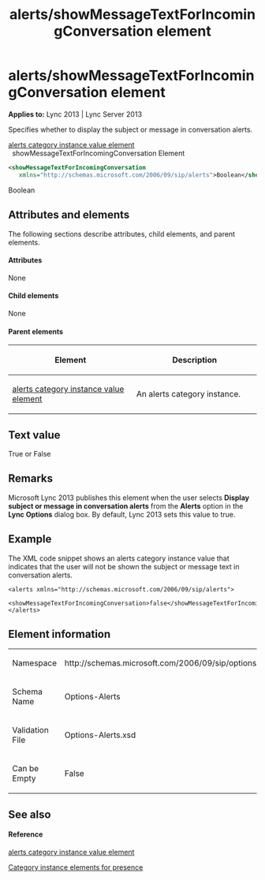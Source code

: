 ﻿---
title: alerts/showMessageTextForIncomingConversation element
TOCTitle: alerts/showMessageTextForIncomingConversation element
ms:assetid: ace60d1b-5887-4d98-bc6c-64e448cbf7a5
ms:mtpsurl: https://msdn.microsoft.com/en-us/library/Dn454694(v=office.15)
ms:contentKeyID: 57093339
ms.date: 07/24/2014
mtps_version: v=office.15
dev_langs:
- xml
---

# alerts/showMessageTextForIncomingConversation element


**Applies to:** Lync 2013 | Lync Server 2013

Specifies whether to display the subject or message in conversation alerts.

[alerts category instance value element](alerts-category-instance-value-element.md)  
  showMessageTextForIncomingConversation Element  

```xml
<showMessageTextForIncomingConversation
   xmlns="http://schemas.microsoft.com/2006/09/sip/alerts">Boolean</showMessageTextForIncomingConversation>
```

Boolean

## Attributes and elements

The following sections describe attributes, child elements, and parent elements.

#### Attributes

None

#### Child elements

None

#### Parent elements

<table>
<colgroup>
<col style="width: 50%" />
<col style="width: 50%" />
</colgroup>
<thead>
<tr class="header">
<th><p>Element</p></th>
<th><p>Description</p></th>
</tr>
</thead>
<tbody>
<tr class="odd">
<td><p><a href="alerts-category-instance-value-element.md">alerts category instance value element</a></p></td>
<td><p>An alerts category instance.</p></td>
</tr>
</tbody>
</table>


## Text value

True or False

## Remarks

Microsoft Lync 2013 publishes this element when the user selects **Display subject or message in conversation alerts** from the **Alerts** option in the **Lync Options** dialog box. By default, Lync 2013 sets this value to true.

## Example

The XML code snippet shows an alerts category instance value that indicates that the user will not be shown the subject or message text in conversation alerts.

    <alerts xmlns="http://schemas.microsoft.com/2006/09/sip/alerts">
        <showMessageTextForIncomingConversation>false</showMessageTextForIncomingConversation>
    </alerts>

## Element information

<table>
<colgroup>
<col style="width: 50%" />
<col style="width: 50%" />
</colgroup>
<tbody>
<tr class="odd">
<td><p>Namespace</p></td>
<td><p>http://schemas.microsoft.com/2006/09/sip/options/alerts</p></td>
</tr>
<tr class="even">
<td><p>Schema Name</p></td>
<td><p>Options-Alerts</p></td>
</tr>
<tr class="odd">
<td><p>Validation File</p></td>
<td><p>Options-Alerts.xsd</p></td>
</tr>
<tr class="even">
<td><p>Can be Empty</p></td>
<td><p>False</p></td>
</tr>
</tbody>
</table>


## See also

#### Reference

[alerts category instance value element](alerts-category-instance-value-element.md)

[Category instance elements for presence](category-instance-elements-for-presence.md)

